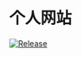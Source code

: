 # 个人网站

[![Release](https://github.com/arvinxx/website/actions/workflows/release.yml/badge.svg)](https://github.com/arvinxx/website/actions/workflows/release.yml)
